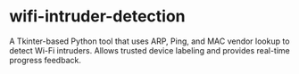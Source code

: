 # wifi-intruder-detection
A Tkinter-based Python tool that uses ARP, Ping, and MAC vendor lookup to detect Wi-Fi intruders. Allows trusted device labeling and provides real-time progress feedback.
